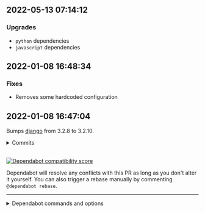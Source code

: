 
## 2022-05-13 07:14:12
### Upgrades
- `python` dependencies
- `javascript` dependencies

## 2022-01-08 16:48:34
### Fixes
- Removes some hardcoded configuration

## 2022-01-08 16:47:04
Bumps [django](https://github.com/django/django) from 3.2.8 to 3.2.10.
<details>
<summary>Commits</summary>
<ul>
<li><a href="https://github.com/django/django/commit/0153a63a674937e4a56d9d5e4ca2d629b011fbde"><code>0153a63</code></a> [3.2.x] Bumped version for 3.2.10 release.</li>
<li><a href="https://github.com/django/django/commit/333c65603032c377e682cdbd7388657a5463a05a"><code>333c656</code></a> [3.2.x] Fixed <a href="https://github-redirect.dependabot.com/django/django/issues/30530">#30530</a>, CVE-2021-44420 -- Fixed potential bypass of an upstream...</li>
<li><a href="https://github.com/django/django/commit/6014b812e2608eae1b0950eed8a5891cadc6ca77"><code>6014b81</code></a> [3.2.x] Refs <a href="https://github-redirect.dependabot.com/django/django/issues/33333">#33333</a> -- Fixed PickleabilityTestCase.test_annotation_with_calla...</li>
<li><a href="https://github.com/django/django/commit/cb724ef6c0fd71cd5bdbdc27c02f4da0f7e2ad08"><code>cb724ef</code></a> [3.2.x] Fixed <a href="https://github-redirect.dependabot.com/django/django/issues/33333">#33333</a> -- Fixed setUpTestData() crash with models.BinaryField o...</li>
<li><a href="https://github.com/django/django/commit/0cf2d48ba83543b16bdf390d941eb98e8d34f3bd"><code>0cf2d48</code></a> [3.2.x] Added requirements.txt to files ignored by Sphinx builds.</li>
<li><a href="https://github.com/django/django/commit/487a2da02e13858083a3fd98e31a5630736e1bb2"><code>487a2da</code></a> [3.2.x] Added stub release notes and release date for 3.2.10, 3.1.14 and 2.2.25.</li>
<li><a href="https://github.com/django/django/commit/742d6bc8dbc3868201895933e1c40c36f46462c7"><code>742d6bc</code></a> [3.2.x] Corrected signatures of QuerySet's methods.</li>
<li><a href="https://github.com/django/django/commit/99532fdadf0b2bd065b1f50b4ec14e1b0e53f8a3"><code>99532fd</code></a> [3.2.x] Corrected isort example in coding style docs.</li>
<li><a href="https://github.com/django/django/commit/31539a63f2e769cae795e3645d8daf8455ef92e7"><code>31539a6</code></a> [3.2.x] Corrected &quot;pip install&quot; call in coding style docs.</li>
<li><a href="https://github.com/django/django/commit/76a0a8a917c9eacdfcda746ac5c0cead6fffe3d9"><code>76a0a8a</code></a> [3.2.x] Configured Read The Docs to build all formats.</li>
<li>Additional commits viewable in <a href="https://github.com/django/django/compare/3.2.8...3.2.10">compare view</a></li>
</ul>
</details>
<br />


[![Dependabot compatibility score](https://dependabot-badges.githubapp.com/badges/compatibility_score?dependency-name=django&package-manager=pip&previous-version=3.2.8&new-version=3.2.10)](https://docs.github.com/en/github/managing-security-vulnerabilities/about-dependabot-security-updates#about-compatibility-scores)

Dependabot will resolve any conflicts with this PR as long as you don't alter it yourself. You can also trigger a rebase manually by commenting `@dependabot rebase`.

[//]: # (dependabot-automerge-start)
[//]: # (dependabot-automerge-end)

---

<details>
<summary>Dependabot commands and options</summary>
<br />

You can trigger Dependabot actions by commenting on this PR:
- `@dependabot rebase` will rebase this PR
- `@dependabot recreate` will recreate this PR, overwriting any edits that have been made to it
- `@dependabot merge` will merge this PR after your CI passes on it
- `@dependabot squash and merge` will squash and merge this PR after your CI passes on it
- `@dependabot cancel merge` will cancel a previously requested merge and block automerging
- `@dependabot reopen` will reopen this PR if it is closed
- `@dependabot close` will close this PR and stop Dependabot recreating it. You can achieve the same result by closing it manually
- `@dependabot ignore this major version` will close this PR and stop Dependabot creating any more for this major version (unless you reopen the PR or upgrade to it yourself)
- `@dependabot ignore this minor version` will close this PR and stop Dependabot creating any more for this minor version (unless you reopen the PR or upgrade to it yourself)
- `@dependabot ignore this dependency` will close this PR and stop Dependabot creating any more for this dependency (unless you reopen the PR or upgrade to it yourself)
- `@dependabot use these labels` will set the current labels as the default for future PRs for this repo and language
- `@dependabot use these reviewers` will set the current reviewers as the default for future PRs for this repo and language
- `@dependabot use these assignees` will set the current assignees as the default for future PRs for this repo and language
- `@dependabot use this milestone` will set the current milestone as the default for future PRs for this repo and language

You can disable automated security fix PRs for this repo from the [Security Alerts page](https://github.com/dstrants/have_done/network/alerts).

</details>
